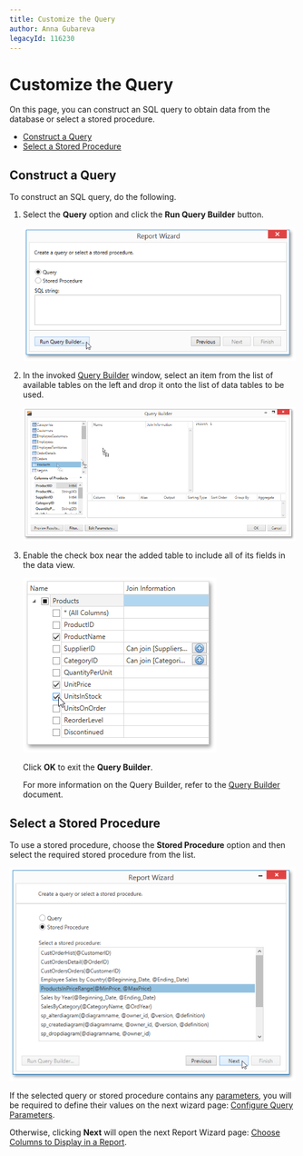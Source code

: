 ```yaml
---
title: Customize the Query
author: Anna Gubareva
legacyId: 116230
---
```

# Customize the Query
On this page, you can construct an SQL query to obtain data from the database or select a stored procedure.
* [Construct a Query](#query)
* [Select a Stored Procedure](#storedprocedure)

<a name="query"/>

## Construct a Query
To construct an SQL query, do the following.
1. Select the **Query** option and click the **Run Query Builder** button.
	
	![WpfDesignerReportWizard_RunQueryBuilder](../../../../../../images/img122116.png)
2. In the invoked [Query Builder](../../../interface-elements/query-builder.md) window, select an item from the list of available tables on the left and drop it onto the list of data tables to be used.
	
	![WPDDesigner_QueryBuilder_AddingTable](../../../../../../images/img122798.png)
3. Enable the check box near the added table to include all of its fields in the data view.
	
	![wpf-designer-query-builder-select-products-fields](../../../../../../images/img127215.png)
	
	Click **OK** to exit the **Query Builder**.
	
	For more information on the Query Builder, refer to the [Query Builder](../../../interface-elements/query-builder.md) document.

<a name="storedprocedure"/>

## Select a Stored Procedure
To use a stored procedure, choose the **Stored Procedure** option and then select the required stored procedure from the list.

![WpfDesigner_ReportWizard_SelectingStoredProcedure](../../../../../../images/img122124.png)

If the selected query or stored procedure contains any [parameters](../../../creating-reports/providing-data/query-parameters.md), you will be required to define their values on the next wizard page: [Configure Query Parameters](configure-query-parameters.md).

Otherwise, clicking **Next** will open the next Report Wizard page: [Choose Columns to Display in a Report](../choose-columns-to-display-in-a-report.md).